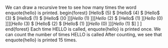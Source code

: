 We can draw a recursive tree to see how many times the word enquote{hello} is printed.
begin{forest}
[Hello$ (5) $
		[Hello$ (4) $
				[Hello$ (3) $
						[Hello$ (1) $
								[Hello$ ()0 $]
							]
							[Hello$ (1) $]
					]
					[Hello$ (2) $
						[Hello$ (1) $]
							[Hello$ (0) $]
					]
			]
			[Hello$ (3) $
				[Hello$ (2) $
						[Hello$ (1) $]
							[Hello$ (0) $]
					]
					[Hello$ (1) $]
]
]
end{forest}
Each time HELLO is called, enquote{hello} is printed once. We can count the number of times HELLO is called
After counting, we see that enquote{hello} is printed 15 times.
